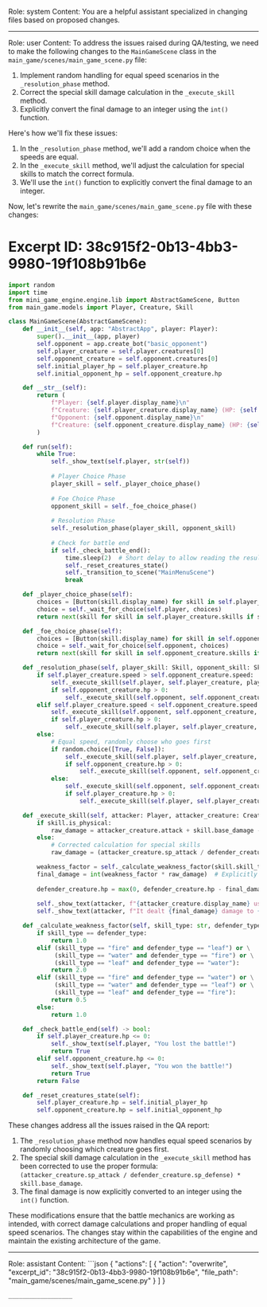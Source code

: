 Role: system
Content: You are a helpful assistant specialized in changing files based on proposed changes.
__________________
Role: user
Content: To address the issues raised during QA/testing, we need to make the following changes to the `MainGameScene` class in the `main_game/scenes/main_game_scene.py` file:

1. Implement random handling for equal speed scenarios in the `_resolution_phase` method.
2. Correct the special skill damage calculation in the `_execute_skill` method.
3. Explicitly convert the final damage to an integer using the `int()` function.

Here's how we'll fix these issues:

1. In the `_resolution_phase` method, we'll add a random choice when the speeds are equal.
2. In the `_execute_skill` method, we'll adjust the calculation for special skills to match the correct formula.
3. We'll use the `int()` function to explicitly convert the final damage to an integer.

Now, let's rewrite the `main_game/scenes/main_game_scene.py` file with these changes:

# Excerpt ID: 38c915f2-0b13-4bb3-9980-19f108b91b6e
```python main_game/scenes/main_game_scene.py
import random
import time
from mini_game_engine.engine.lib import AbstractGameScene, Button
from main_game.models import Player, Creature, Skill

class MainGameScene(AbstractGameScene):
    def __init__(self, app: "AbstractApp", player: Player):
        super().__init__(app, player)
        self.opponent = app.create_bot("basic_opponent")
        self.player_creature = self.player.creatures[0]
        self.opponent_creature = self.opponent.creatures[0]
        self.initial_player_hp = self.player_creature.hp
        self.initial_opponent_hp = self.opponent_creature.hp

    def __str__(self):
        return (
            f"Player: {self.player.display_name}\n"
            f"Creature: {self.player_creature.display_name} (HP: {self.player_creature.hp}/{self.player_creature.max_hp})\n"
            f"Opponent: {self.opponent.display_name}\n"
            f"Creature: {self.opponent_creature.display_name} (HP: {self.opponent_creature.hp}/{self.opponent_creature.max_hp})\n"
        )

    def run(self):
        while True:
            self._show_text(self.player, str(self))
            
            # Player Choice Phase
            player_skill = self._player_choice_phase()
            
            # Foe Choice Phase
            opponent_skill = self._foe_choice_phase()
            
            # Resolution Phase
            self._resolution_phase(player_skill, opponent_skill)
            
            # Check for battle end
            if self._check_battle_end():
                time.sleep(2)  # Short delay to allow reading the result
                self._reset_creatures_state()
                self._transition_to_scene("MainMenuScene")
                break

    def _player_choice_phase(self):
        choices = [Button(skill.display_name) for skill in self.player_creature.skills]
        choice = self._wait_for_choice(self.player, choices)
        return next(skill for skill in self.player_creature.skills if skill.display_name == choice.display_name)

    def _foe_choice_phase(self):
        choices = [Button(skill.display_name) for skill in self.opponent_creature.skills]
        choice = self._wait_for_choice(self.opponent, choices)
        return next(skill for skill in self.opponent_creature.skills if skill.display_name == choice.display_name)

    def _resolution_phase(self, player_skill: Skill, opponent_skill: Skill):
        if self.player_creature.speed > self.opponent_creature.speed:
            self._execute_skill(self.player, self.player_creature, player_skill, self.opponent_creature)
            if self.opponent_creature.hp > 0:
                self._execute_skill(self.opponent, self.opponent_creature, opponent_skill, self.player_creature)
        elif self.player_creature.speed < self.opponent_creature.speed:
            self._execute_skill(self.opponent, self.opponent_creature, opponent_skill, self.player_creature)
            if self.player_creature.hp > 0:
                self._execute_skill(self.player, self.player_creature, player_skill, self.opponent_creature)
        else:
            # Equal speed, randomly choose who goes first
            if random.choice([True, False]):
                self._execute_skill(self.player, self.player_creature, player_skill, self.opponent_creature)
                if self.opponent_creature.hp > 0:
                    self._execute_skill(self.opponent, self.opponent_creature, opponent_skill, self.player_creature)
            else:
                self._execute_skill(self.opponent, self.opponent_creature, opponent_skill, self.player_creature)
                if self.player_creature.hp > 0:
                    self._execute_skill(self.player, self.player_creature, player_skill, self.opponent_creature)

    def _execute_skill(self, attacker: Player, attacker_creature: Creature, skill: Skill, defender_creature: Creature):
        if skill.is_physical:
            raw_damage = attacker_creature.attack + skill.base_damage - defender_creature.defense
        else:
            # Corrected calculation for special skills
            raw_damage = (attacker_creature.sp_attack / defender_creature.sp_defense) * skill.base_damage

        weakness_factor = self._calculate_weakness_factor(skill.skill_type, defender_creature.creature_type)
        final_damage = int(weakness_factor * raw_damage)  # Explicitly convert to integer
        
        defender_creature.hp = max(0, defender_creature.hp - final_damage)
        
        self._show_text(attacker, f"{attacker_creature.display_name} used {skill.display_name}!")
        self._show_text(attacker, f"It dealt {final_damage} damage to {defender_creature.display_name}!")

    def _calculate_weakness_factor(self, skill_type: str, defender_type: str) -> float:
        if skill_type == defender_type:
            return 1.0
        elif (skill_type == "fire" and defender_type == "leaf") or \
             (skill_type == "water" and defender_type == "fire") or \
             (skill_type == "leaf" and defender_type == "water"):
            return 2.0
        elif (skill_type == "fire" and defender_type == "water") or \
             (skill_type == "water" and defender_type == "leaf") or \
             (skill_type == "leaf" and defender_type == "fire"):
            return 0.5
        else:
            return 1.0

    def _check_battle_end(self) -> bool:
        if self.player_creature.hp <= 0:
            self._show_text(self.player, "You lost the battle!")
            return True
        elif self.opponent_creature.hp <= 0:
            self._show_text(self.player, "You won the battle!")
            return True
        return False

    def _reset_creatures_state(self):
        self.player_creature.hp = self.initial_player_hp
        self.opponent_creature.hp = self.initial_opponent_hp
```

These changes address all the issues raised in the QA report:

1. The `_resolution_phase` method now handles equal speed scenarios by randomly choosing which creature goes first.
2. The special skill damage calculation in the `_execute_skill` method has been corrected to use the proper formula: `(attacker_creature.sp_attack / defender_creature.sp_defense) * skill.base_damage`.
3. The final damage is now explicitly converted to an integer using the `int()` function.

These modifications ensure that the battle mechanics are working as intended, with correct damage calculations and proper handling of equal speed scenarios. The changes stay within the capabilities of the engine and maintain the existing architecture of the game.
__________________
Role: assistant
Content: ```json
{
  "actions": [
    {
      "action": "overwrite",
      "excerpt_id": "38c915f2-0b13-4bb3-9980-19f108b91b6e",
      "file_path": "main_game/scenes/main_game_scene.py"
    }
  ]
}
```
__________________
